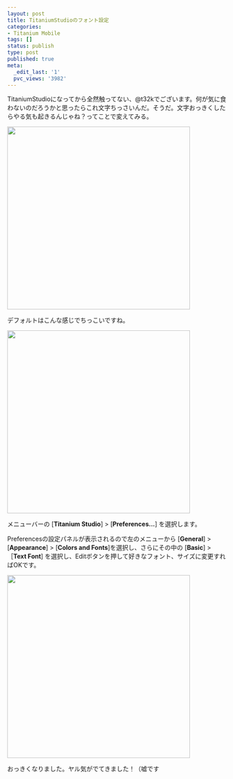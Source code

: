 ```yaml
---
layout: post
title: TitaniumStudioのフォント設定
categories:
- Titanium Mobile
tags: []
status: publish
type: post
published: true
meta:
  _edit_last: '1'
  pvc_views: '3982'
---
```

TitaniumStudioになってから全然触ってない、@t32kでございます。何が気に食わないのだろうかと思ったらこれ文字ちっさいんだ。そうだ。文字おっきくしたらやる気も起きるんじゃね？ってことで変えてみる。

<img class="fig" title="Before" src="/static/blog/2011/08/b4.png" alt="" width="420" height="420" />

デフォルトはこんな感じでちっこいですね。

<!--more-->

<a href="/static/blog/2011/08/pref.png"><img class="fig" title="Preferences" src="/static/blog/2011/08/pref.png" alt="" width="420" /></a>

メニューバーの [<strong>Titanium Studio</strong>] &gt; [<strong>Preferences...</strong>] を選択します。

Preferencesの設定パネルが表示されるので左のメニューから [<strong>General</strong>] &gt; [<strong>Appearance</strong>] &gt; [<strong>Colors and Fonts</strong>]を選択し、さらにその中の [<strong>Basic</strong>] &gt; ［<strong>Text Font</strong>] を選択し、Editボタンを押して好きなフォント、サイズに変更すればOKです。

<img class="fig" title="Before" src="/static/blog/2011/08/af.png" alt="" width="420" height="420" />

おっきくなりました。ヤル気がでてきました！（嘘です
<div id="extensionsWeblioEjBx" style="position: absolute; z-index: 2147483647; left: 115px; top: 881px; display: none;"><iframe frameborder="0" height="205" name="weblioExtensionsFrame" scrolling="no" src="http://api.weblio.jp/act/quote/v_1_0/e/?q=Titanium%20Studio&amp;type=elarge&amp;opul=chrome-extension%3A%2F%2Foingodpdjohhkelnginmkagmkbplgema%2Foptions.html" width="320"></iframe></div>
